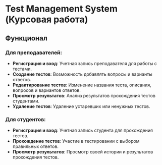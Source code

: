 # Test Management System (Курсовая работа)

## Функционал

### Для преподавателей:
- **Регистрация и вход**: Учетная запись преподавателя для работы с тестами.
- **Создание тестов**: Возможность добавлять вопросы и варианты ответов.
- **Редактирование тестов**: Изменение названия теста, описания, вопросов и вариантов ответов.
- **Просмотр результатов**: Анализ результатов прохождения тестов студентами.
- **Удаление тестов**: Удаление устаревших или ненужных тестов.

### Для студентов:
- **Регистрация и вход**: Учетная запись студента для прохождения тестов.
- **Прохождение тестов**: Участие в тестировании с выбором правильных ответов.
- **Просмотр результатов**: Просмотр своей истории и результатов прохождения тестов.
